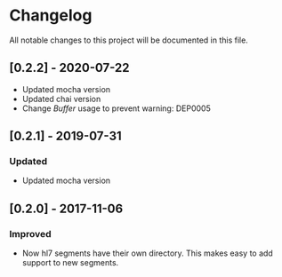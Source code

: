 # Changelog
All notable changes to this project will be documented in this file.

## [0.2.2] - 2020-07-22
- Updated mocha version
- Updated chai version
- Change _Buffer_ usage to prevent warning: DEP0005

## [0.2.1] - 2019-07-31
### Updated
- Updated mocha version

## [0.2.0] - 2017-11-06
### Improved
- Now hl7 segments have their own directory. This makes easy to add support to new segments.
